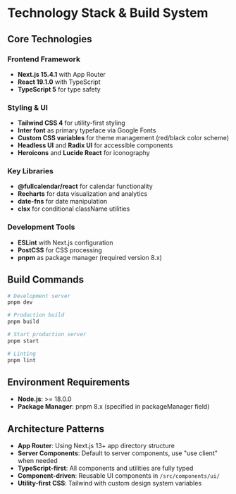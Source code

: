 # Technology Stack & Build System

## Core Technologies

### Frontend Framework
- **Next.js 15.4.1** with App Router
- **React 19.1.0** with TypeScript
- **TypeScript 5** for type safety

### Styling & UI
- **Tailwind CSS 4** for utility-first styling
- **Inter font** as primary typeface via Google Fonts
- **Custom CSS variables** for theme management (red/black color scheme)
- **Headless UI** and **Radix UI** for accessible components
- **Heroicons** and **Lucide React** for iconography

### Key Libraries
- **@fullcalendar/react** for calendar functionality
- **Recharts** for data visualization and analytics
- **date-fns** for date manipulation
- **clsx** for conditional className utilities

### Development Tools
- **ESLint** with Next.js configuration
- **PostCSS** for CSS processing
- **pnpm** as package manager (required version 8.x)

## Build Commands

```bash
# Development server
pnpm dev

# Production build
pnpm build

# Start production server
pnpm start

# Linting
pnpm lint
```

## Environment Requirements

- **Node.js**: >= 18.0.0
- **Package Manager**: pnpm 8.x (specified in packageManager field)

## Architecture Patterns

- **App Router**: Using Next.js 13+ app directory structure
- **Server Components**: Default to server components, use "use client" when needed
- **TypeScript-first**: All components and utilities are fully typed
- **Component-driven**: Reusable UI components in `/src/components/ui/`
- **Utility-first CSS**: Tailwind with custom design system variables